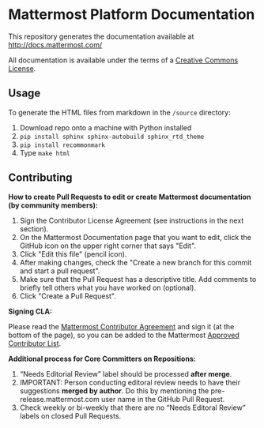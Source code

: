 # Mattermost Platform Documentation

This repository generates the documentation available at http://docs.mattermost.com/

All documentation is available under the terms of a [Creative Commons License](http://creativecommons.org/licenses/by-nc-sa/3.0/).

## Usage

To generate the HTML files from markdown in the `/source` directory: 

1. Download repo onto a machine with Python installed
2. `pip install sphinx sphinx-autobuild sphinx_rtd_theme`
3. `pip install recommonmark`
4. Type `make html`

## Contributing

**How to create Pull Requests to edit or create Mattermost documentation (by community members):**

1. Sign the Contributor License Agreement (see instructions in the next section).
3. On the Mattermost Documentation page that you want to edit, click the GitHub icon on the upper right corner that says "Edit".
4. Click "Edit this file" (pencil icon).
5. After making changes, check the "Create a new branch for this commit and start a pull request".
6. Make sure that the Pull Request has a descriptive title. Add comments to briefly tell others what you have worked on (optional).
7. Click "Create a Pull Request".

**Signing CLA:**

Please read the [Mattermost Contributor Agreement](http://www.mattermost.org/mattermost-contributor-agreement/) and sign it (at the bottom of the page), so you can be added to the Mattermost [Approved Contributor List](https://docs.google.com/spreadsheets/d/1NTCeG-iL_VS9bFqtmHSfwETo5f-8MQ7oMDE5IUYJi_Y/pubhtml?gid=0&single=true).

**Additional process for Core Committers on Repositions:**

1. “Needs Editorial Review” label should be processed **after merge**.
2. IMPORTANT: Person conducting editoral review needs to have their suggestions **merged by author**. Do this by mentioning the pre-release.mattermost.com user name in the GitHub Pull Request.
3. Check weekly or bi-weekly that there are no “Needs Editoral Review” labels on closed Pull Requests.
